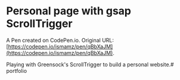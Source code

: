 # Personal page with gsap ScrollTrigger

A Pen created on CodePen.io. Original URL: [https://codepen.io/ismamz/pen/qBbXaJM](https://codepen.io/ismamz/pen/qBbXaJM).

Playing with Greensock's ScrollTrigger to build a personal website.# portfolio
